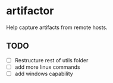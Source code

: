 # artifactor

Help capture artifacts from remote hosts.

## TODO

- [ ] Restructure rest of utils folder
- [ ] add more linux commands
- [ ] add windows capability
